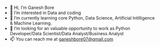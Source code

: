 - 👋 Hi, I’m Ganesh Bore
- 👀 I’m interested in Data and coding 
- 🌱 I’m currently learning core Python, Data Science, Artificial Intilligence & Machine Learning.
- 💞️ I’m looking for an valuable opportunity to work as Python Developer/Data Scientist/Data Analyst/Business Analyst 
- 📫 You can reach me at ganeshbore07@gmail.com

<!---
ganeshbore07/ganeshbore07 is a ✨ special ✨ repository because its `README.md` (this file) appears on your GitHub profile.
You can click the Preview link to take a look at your changes.
--->
